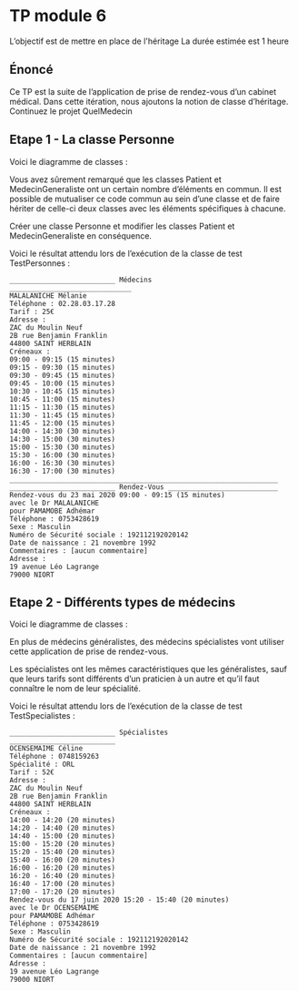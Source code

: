 # TP module 6

L’objectif est de mettre en place de l'héritage
La durée estimée est 1 heure

## Énoncé

Ce TP est la suite de l’application de prise de rendez-vous d’un cabinet médical. Dans cette itération, nous ajoutons la notion de classe d’héritage. Continuez le projet QuelMedecin

## Etape 1 - La classe Personne

Voici le diagramme de classes :

Vous avez sûrement remarqué que les classes Patient et MedecinGeneraliste ont un certain nombre d’éléments en commun. Il est possible de mutualiser ce code commun au sein d’une classe et de faire hériter de celle-ci deux classes avec les éléments spécifiques à chacune.

Créer une classe Personne et modifier les classes Patient et MedecinGeneraliste en conséquence.

Voici le résultat attendu lors de l’exécution de la classe de test TestPersonnes :

```
__________________________ Médecins
______________________________
MALALANICHE Mélanie
Téléphone : 02.28.03.17.28
Tarif : 25€
Adresse :
ZAC du Moulin Neuf
2B rue Benjamin Franklin
44800 SAINT HERBLAIN
Créneaux :
09:00 - 09:15 (15 minutes)
09:15 - 09:30 (15 minutes)
09:30 - 09:45 (15 minutes)
09:45 - 10:00 (15 minutes)
10:30 - 10:45 (15 minutes)
10:45 - 11:00 (15 minutes)
11:15 - 11:30 (15 minutes)
11:30 - 11:45 (15 minutes)
11:45 - 12:00 (15 minutes)
14:00 - 14:30 (30 minutes)
14:30 - 15:00 (30 minutes)
15:00 - 15:30 (30 minutes)
15:30 - 16:00 (30 minutes)
16:00 - 16:30 (30 minutes)
16:30 - 17:00 (30 minutes)
__________________________________________________________________
__________________________ Rendez-Vous ___________________________
Rendez-vous du 23 mai 2020 09:00 - 09:15 (15 minutes)
avec le Dr MALALANICHE
pour PAMAMOBE Adhémar
Téléphone : 0753428619
Sexe : Masculin
Numéro de Sécurité sociale : 192112192020142
Date de naissance : 21 novembre 1992
Commentaires : [aucun commentaire]
Adresse :
19 avenue Léo Lagrange
79000 NIORT
```

## Etape 2 - Différents types de médecins

Voici le diagramme de classes :

En plus de médecins généralistes, des médecins spécialistes vont utiliser cette application de prise de rendez-vous.

Les spécialistes ont les mêmes caractéristiques que les généralistes, sauf que leurs tarifs sont différents d’un praticien à un autre et qu’il faut connaître le nom de leur spécialité.

Voici le résultat attendu lors de l’exécution de la classe de test TestSpecialistes :
```
__________________________ Spécialistes
__________________________
OCENSEMAIME Céline
Téléphone : 0748159263
Spécialité : ORL
Tarif : 52€
Adresse :
ZAC du Moulin Neuf
2B rue Benjamin Franklin
44800 SAINT HERBLAIN
Créneaux :
14:00 - 14:20 (20 minutes)
14:20 - 14:40 (20 minutes)
14:40 - 15:00 (20 minutes)
15:00 - 15:20 (20 minutes)
15:20 - 15:40 (20 minutes)
15:40 - 16:00 (20 minutes)
16:00 - 16:20 (20 minutes)
16:20 - 16:40 (20 minutes)
16:40 - 17:00 (20 minutes)
17:00 - 17:20 (20 minutes)
Rendez-vous du 17 juin 2020 15:20 - 15:40 (20 minutes)
avec le Dr OCENSEMAIME
pour PAMAMOBE Adhémar
Téléphone : 0753428619
Sexe : Masculin
Numéro de Sécurité sociale : 192112192020142
Date de naissance : 21 novembre 1992
Commentaires : [aucun commentaire]
Adresse :
19 avenue Léo Lagrange
79000 NIORT
```